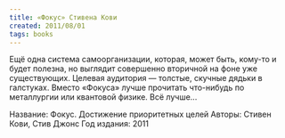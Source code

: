 ```yaml
---
title: «Фокус» Стивена Кови
created: 2011/08/01
tags: books
---
```


Ещё одна система самоорганизации, которая, может быть, кому-то и будет полезна, но выглядит совершенно вторичной на фоне уже существующих. Целевая аудитория — толстые, скучные дядьки в галстуках. Вместо «Фокуса» лучше прочитать что-нибудь по металлургии или квантовой физике. Всё лучше...

Название: Фокус. Достижение приоритетных целей
Авторы: Стивен Кови, Стив Джонс
Год издания: 2011
